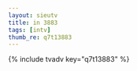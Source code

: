 ```yaml
--- 
layout: sieutv
title: in 3883
tags: [intv]
thumb_re: q7t13883
---
```

{% include tvadv key="q7t13883" %} 
